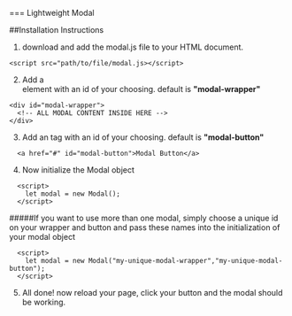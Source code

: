 ===
Lightweight Modal

##Installation Instructions
1. download and add the modal.js file to your HTML document.
```
<script src="path/to/file/modal.js></script>
```
2. Add a <div> element with an id of your choosing. default is **"modal-wrapper"**
```
<div id="modal-wrapper">
  <!-- ALL MODAL CONTENT INSIDE HERE -->
</div>
```
3. Add an <a> tag with an id of your choosing. default is **"modal-button"**
```
  <a href="#" id="modal-button">Modal Button</a>
```
4. Now initialize the Modal object
```
  <script>
    let modal = new Modal();
  </script>
```
#####If you want to use more than one modal, simply choose a unique id on your wrapper and button and pass these names into
the initialization of your modal object
```
  <script>
    let modal = new Modal("my-unique-modal-wrapper","my-unique-modal-button");
  </script>
```
5. All done! now reload your page, click your button and the modal should be working.
